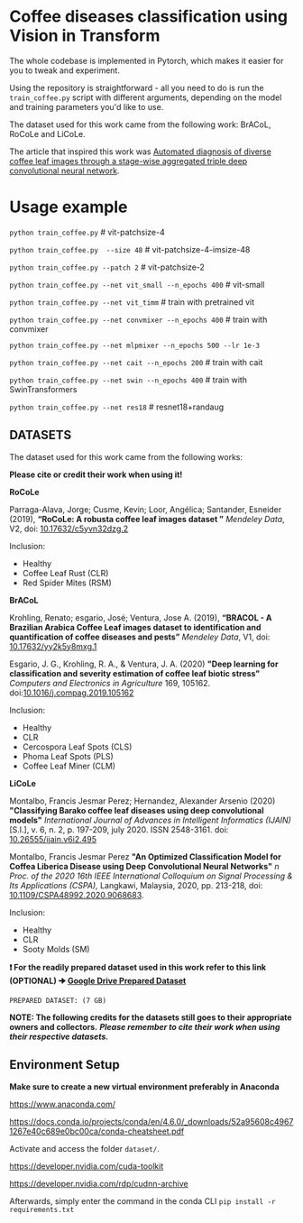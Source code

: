# Coffee diseases classification using Vision in Transform

The whole codebase is implemented in Pytorch, which makes it easier for you to tweak and experiment.

Using the repository is straightforward - all you need to do is run the `train_coffee.py` script with different arguments, depending on the model and training parameters you'd like to use.

The dataset used for this work came from the following work: BrACoL, RoCoLe and LiCoLe.

The article that inspired this work was <a target=_blank href="https://link.springer.com/article/10.1007/s00138-022-01277-y">Automated diagnosis of diverse coffee leaf images through a stage-wise aggregated triple deep convolutional neural network</a>.

# Usage example
`python train_coffee.py` # vit-patchsize-4

`python train_coffee.py  --size 48` # vit-patchsize-4-imsize-48

`python train_coffee.py --patch 2` # vit-patchsize-2

`python train_coffee.py --net vit_small --n_epochs 400` # vit-small

`python train_coffee.py --net vit_timm` # train with pretrained vit

`python train_coffee.py --net convmixer --n_epochs 400` # train with convmixer

`python train_coffee.py --net mlpmixer --n_epochs 500 --lr 1e-3`

`python train_coffee.py --net cait --n_epochs 200` # train with cait

`python train_coffee.py --net swin --n_epochs 400` # train with SwinTransformers

`python train_coffee.py --net res18` # resnet18+randaug

## DATASETS

<p>The dataset used for this work came from the following works:</p>

**Please cite or credit their work when using it!** 

**RoCoLe** 
<p>Parraga-Alava, Jorge; Cusme, Kevin; Loor, Angélica; Santander, Esneider (2019), 
<b>“RoCoLe: A robusta coffee leaf images dataset ”</b>
<i>Mendeley Data</i>, V2, doi: <a target=_blank href="http://dx.doi.org/10.17632/c5yvn32dzg.2">10.17632/c5yvn32dzg.2</a></p>

Inclusion: 
- Healthy
- Coffee Leaf Rust (CLR)
- Red Spider Mites (RSM) 

**BrACoL** 
<p>Krohling, Renato; esgario, José; Ventura, Jose A. (2019),
<b>“BRACOL - A Brazilian Arabica Coffee Leaf images dataset to identification and quantification of coffee diseases and pests”</b>
<i>Mendeley Data</i>, V1, doi: <a target=_blank href="http://dx.doi.org/10.17632/yy2k5y8mxg.1">10.17632/yy2k5y8mxg.1</a></p>

<p>Esgario, J. G., Krohling, R. A., & Ventura, J. A. (2020) 
<b>"Deep learning for classification and severity estimation of coffee leaf biotic stress"</b>
<i>Computers and Electronics in Agriculture</i>
169, 105162. doi:<a href="https://doi.org/10.1016/j.compag.2019.105162">10.1016/j.compag.2019.105162</a></p>

Inclusion: 
- Healthy
- CLR
- Cercospora Leaf Spots (CLS)
- Phoma Leaf Spots (PLS)
- Coffee Leaf Miner (CLM)

**LiCoLe**
<p>Montalbo, Francis Jesmar Perez; Hernandez, Alexander Arsenio (2020) 
<b>"Classifying Barako coffee leaf diseases using deep convolutional models"</b>
<i>International Journal of Advances in Intelligent Informatics (IJAIN)</i>
[S.l.], v. 6, n. 2, p. 197-209, july 2020. ISSN 2548-3161. doi: <a href="https://doi.org/10.26555/ijain.v6i2.495">10.26555/ijain.v6i2.495</a></p>

<p>Montalbo, Francis Jesmar Perez
<b>"An Optimized Classification Model for Coffea Liberica Disease using Deep Convolutional Neural Networks"</b>
<i>n Proc. of the 2020 16th IEEE International Colloquium on Signal Processing & Its Applications (CSPA),</i> 
  Langkawi, Malaysia, 2020, pp. 213-218, doi: <a href="https://ieeexplore.ieee.org/document/9068683">10.1109/CSPA48992.2020.9068683</a>.</p>

Inclusion: 
- Healthy
- CLR
- Sooty Molds (SM)

**:heavy_exclamation_mark: For the readily prepared dataset used in this work refer to this link (OPTIONAL) 🠊 <a target=blank_ href="https://drive.google.com/drive/u/1/folders/1FyTnzfz0iLiiRMVWumEaoyFkX2YOHWz3">Google Drive Prepared Dataset<a/>** 
  
`PREPARED DATASET: (7 GB)`

**NOTE: The following credits for the datasets still goes to their appropriate owners and collectors.** 
***Please remember to cite their work when using their respective datasets.***

## Environment Setup

**Make sure to create a new virtual environment preferably in Anaconda**

https://www.anaconda.com/

https://docs.conda.io/projects/conda/en/4.6.0/_downloads/52a95608c49671267e40c689e0bc00ca/conda-cheatsheet.pdf

Activate and access the folder `dataset/`.

https://developer.nvidia.com/cuda-toolkit

https://developer.nvidia.com/rdp/cudnn-archive

Afterwards, simply enter the command in the conda CLI `pip install -r requirements.txt`

